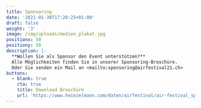 ```yaml
---
title: Sponsoring
date: '2021-01-30T17:20:25+01:00'
draft: false
weight: '3'
image: /img/uploads/medien_plakat.jpg
positionx: 50
positiony: 50
description: |-
  **Wollen Sie als Sponsor den Event unterstützen?**
  Alle Möglichkeiten finden Sie in unserer Sponsoring-Broschüre.
  Oder Sie senden ein Mail an <mailto:sponsoring@airfestival21.ch>
buttons:
  - blank: true
    cta: true
    title: Download Broschüre
    url: 'https://www.heinzelmann.com/daten/airfestival/air-festival_sponsoring.pdf'
---
```


